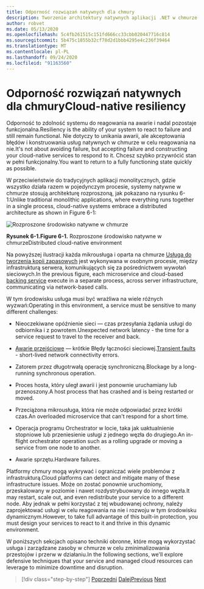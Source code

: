 ```yaml
---
title: Odporność rozwiązań natywnych dla chmury
description: Tworzenie architektury natywnych aplikacji .NET w chmurze dla platformy Azure | Natywna odporność w chmurze
author: robvet
ms.date: 05/13/2020
ms.openlocfilehash: 5c4fb261515c151fd666cc33cbb020447716c814
ms.sourcegitcommit: 5b475c1855b32cf78d2d1bbb4295e4c236f39464
ms.translationtype: MT
ms.contentlocale: pl-PL
ms.lasthandoff: 09/24/2020
ms.locfileid: "91163560"
---
```

# <a name="cloud-native-resiliency"></a><span data-ttu-id="2c500-103">Odporność rozwiązań natywnych dla chmury</span><span class="sxs-lookup"><span data-stu-id="2c500-103">Cloud-native resiliency</span></span>

<span data-ttu-id="2c500-104">Odporność to zdolność systemu do reagowania na awarie i nadal pozostaje funkcjonalna.</span><span class="sxs-lookup"><span data-stu-id="2c500-104">Resiliency is the ability of your system to react to failure and still remain functional.</span></span> <span data-ttu-id="2c500-105">Nie dotyczy to unikania awarii, ale akceptowania błędów i konstruowania usług natywnych w chmurze w celu reagowania na nie.</span><span class="sxs-lookup"><span data-stu-id="2c500-105">It's not about avoiding failure, but accepting failure and constructing your cloud-native services to respond to it.</span></span> <span data-ttu-id="2c500-106">Chcesz szybko przywrócić stan w pełni funkcjonalny.</span><span class="sxs-lookup"><span data-stu-id="2c500-106">You want to return to a fully functioning state quickly as possible.</span></span>

<span data-ttu-id="2c500-107">W przeciwieństwie do tradycyjnych aplikacji monolitycznych, gdzie wszystko działa razem w pojedynczym procesie, systemy natywne w chmurze stosują architekturę rozproszoną, jak pokazano na rysunku 6-1:</span><span class="sxs-lookup"><span data-stu-id="2c500-107">Unlike traditional monolithic applications, where everything runs together in a single process, cloud-native systems embrace a distributed architecture as shown in Figure 6-1:</span></span>

![Rozproszone środowisko natywne w chmurze](./media/distributed-cloud-native-environment.png)

<span data-ttu-id="2c500-109">**Rysunek 6-1.**</span><span class="sxs-lookup"><span data-stu-id="2c500-109">**Figure 6-1.**</span></span> <span data-ttu-id="2c500-110">Rozproszone środowisko natywne w chmurze</span><span class="sxs-lookup"><span data-stu-id="2c500-110">Distributed cloud-native environment</span></span>

<span data-ttu-id="2c500-111">Na powyższej ilustracji każda mikrousługa i oparta na chmurze [Usługa do tworzenia kopii zapasowych](https://12factor.net/backing-services) jest wykonywana w osobnym procesie, między infrastrukturą serwera, komunikujących się za pośrednictwem wywołań sieciowych.</span><span class="sxs-lookup"><span data-stu-id="2c500-111">In the previous figure, each microservice and cloud-based [backing service](https://12factor.net/backing-services) execute in a separate process, across server infrastructure, communicating via network-based calls.</span></span>

<span data-ttu-id="2c500-112">W tym środowisku usługa musi być wrażliwa na wiele różnych wyzwań:</span><span class="sxs-lookup"><span data-stu-id="2c500-112">Operating in this environment, a service must be sensitive to many different challenges:</span></span>

- <span data-ttu-id="2c500-113">Nieoczekiwane opóźnienie sieci — czas przesyłania żądania usługi do odbiornika i z powrotem.</span><span class="sxs-lookup"><span data-stu-id="2c500-113">Unexpected network latency - the time for a service request to travel to the receiver and back.</span></span>

- <span data-ttu-id="2c500-114">[Awarie przejściowe](/azure/architecture/best-practices/transient-faults) — krótkie Błędy łączności sieciowej.</span><span class="sxs-lookup"><span data-stu-id="2c500-114">[Transient faults](/azure/architecture/best-practices/transient-faults) - short-lived network connectivity errors.</span></span>

- <span data-ttu-id="2c500-115">Zatorem przez długotrwałą operację synchroniczną.</span><span class="sxs-lookup"><span data-stu-id="2c500-115">Blockage by a long-running synchronous operation.</span></span>

- <span data-ttu-id="2c500-116">Proces hosta, który uległ awarii i jest ponownie uruchamiany lub przenoszony.</span><span class="sxs-lookup"><span data-stu-id="2c500-116">A host process that has crashed and is being restarted or moved.</span></span>

- <span data-ttu-id="2c500-117">Przeciążona mikrousługa, która nie może odpowiadać przez krótki czas.</span><span class="sxs-lookup"><span data-stu-id="2c500-117">An overloaded microservice that can't respond for a short time.</span></span>

- <span data-ttu-id="2c500-118">Operacja programu Orchestrator w locie, taka jak uaktualnienie stopniowe lub przeniesienie usługi z jednego węzła do drugiego.</span><span class="sxs-lookup"><span data-stu-id="2c500-118">An in-flight orchestrator operation such as a rolling upgrade or moving a service from one node to another.</span></span>

- <span data-ttu-id="2c500-119">Awarie sprzętu.</span><span class="sxs-lookup"><span data-stu-id="2c500-119">Hardware failures.</span></span>

<span data-ttu-id="2c500-120">Platformy chmury mogą wykrywać i ograniczać wiele problemów z infrastrukturą.</span><span class="sxs-lookup"><span data-stu-id="2c500-120">Cloud platforms can detect and mitigate many of these infrastructure issues.</span></span> <span data-ttu-id="2c500-121">Może on zostać ponownie uruchomiony, przeskalowany w poziomie i nawet rozdystrybuowany do innego węzła.</span><span class="sxs-lookup"><span data-stu-id="2c500-121">It may restart, scale out, and even redistribute your service to a different node.</span></span>  <span data-ttu-id="2c500-122">Aby jednak w pełni korzystać z tej wbudowanej ochrony, należy zaprojektować usługi w celu reagowania na nie i rozwoju w tym środowisku dynamicznym.</span><span class="sxs-lookup"><span data-stu-id="2c500-122">However, to take full advantage of this built-in protection, you must design your services to react to it and thrive in this dynamic environment.</span></span>

<span data-ttu-id="2c500-123">W poniższych sekcjach opisano techniki obronne, które mogą wykorzystać usługa i zarządzane zasoby w chmurze w celu zminimalizowania przestojów i przerw w działaniu.</span><span class="sxs-lookup"><span data-stu-id="2c500-123">In the following sections, we'll explore defensive techniques that your service and managed cloud resources can leverage to minimize downtime and disruption.</span></span>

>[!div class="step-by-step"]
><span data-ttu-id="2c500-124">[Poprzedni](elastic-search-in-azure.md) 
> [Dalej](application-resiliency-patterns.md)</span><span class="sxs-lookup"><span data-stu-id="2c500-124">[Previous](elastic-search-in-azure.md)
[Next](application-resiliency-patterns.md)</span></span>
